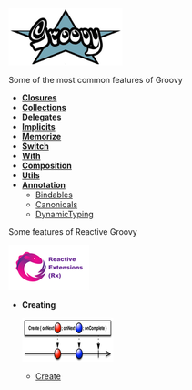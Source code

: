   ![My image](src/resources/img/grovy.png)


Some of the most common features of Groovy

* **[Closures](src/main/impl/groovy/Closures.groovy)**
* **[Collections](src/main/impl/groovy/Collections.groovy)**
* **[Delegates](src/main/impl/groovy/Delegates.groovy)**
* **[Implicits](src/main/impl/groovy/Implicits.groovy)**
* **[Memorize](src/main/impl/groovy/Memorize.groovy)**
* **[Switch](src/main/impl/groovy/Switch.groovy)**
* **[With](src/main/impl/groovy/With.groovy)**
* **[Composition](src/main/impl/groovy/Composition.groovy)**
* **[Utils](src/main/impl/groovy/Utils.groovy)**
* **[Annotation](src/main/impl/groovy/Implicits.groovy)**
    * [Bindables](src/main/impl/groovy/annotation/Bindables.groovy)
    * [Canonicals](src/main/impl/groovy/annotation/Canonicals.groovy)
    * [DynamicTyping](src/main/impl/groovy/annotation/DynamicTyping.groovy)

Some features of Reactive Groovy

 ![My image](src/resources/img/rsz_reactive-extensions.png)

* **Creating**

    ![My image](src/resources/img/rsz_1createc.png)
    * [Create](src/main/impl/rx/Creation/Creational.groovy)


